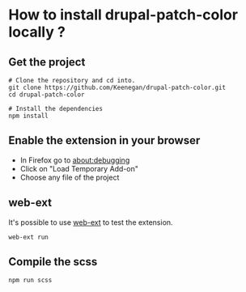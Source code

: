 # How to install drupal-patch-color locally ?

## Get the project
```
# Clone the repository and cd into.
git clone https://github.com/Keenegan/drupal-patch-color.git
cd drupal-patch-color

# Install the dependencies
npm install
```

## Enable the extension in your browser
*   In Firefox go to [about:debugging](about:debugging#/runtime/this-firefox)
*   Click on "Load Temporary Add-on"
*   Choose any file of the project

## web-ext
It's possible to use [web-ext](https://extensionworkshop.com/documentation/develop/getting-started-with-web-ext/) to test the extension.
```
web-ext run
```


## Compile the scss
```
npm run scss
```
